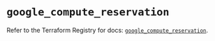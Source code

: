 # `google_compute_reservation`

Refer to the Terraform Registry for docs: [`google_compute_reservation`](https://registry.terraform.io/providers/hashicorp/google/6.39.0/docs/resources/compute_reservation).
